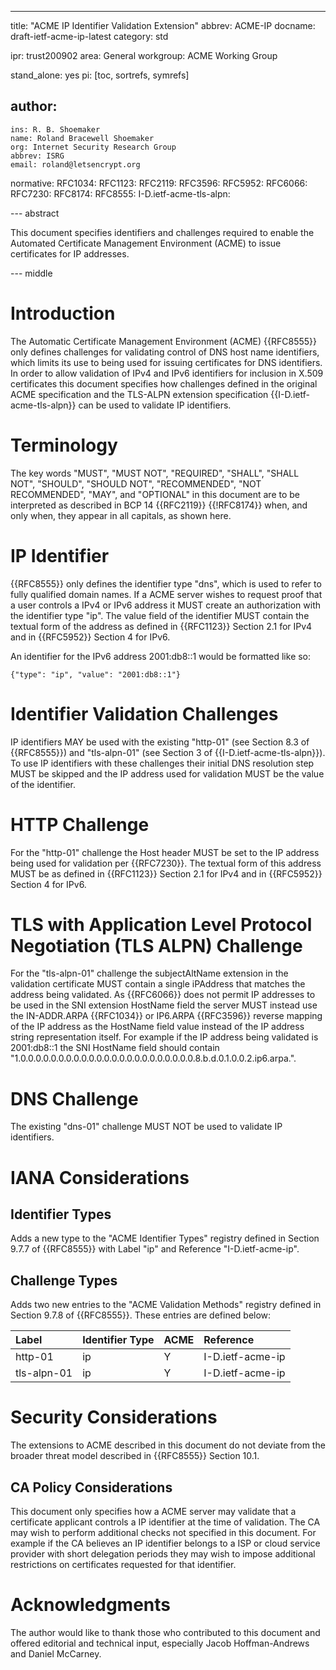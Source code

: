 ---
title: "ACME IP Identifier Validation Extension"
abbrev: ACME-IP
docname: draft-ietf-acme-ip-latest
category: std

ipr: trust200902
area: General
workgroup: ACME Working Group

stand_alone: yes
pi: [toc, sortrefs, symrefs]

author:
 -
    ins: R. B. Shoemaker
    name: Roland Bracewell Shoemaker
    org: Internet Security Research Group
    abbrev: ISRG
    email: roland@letsencrypt.org

normative:
  RFC1034:
  RFC1123:
  RFC2119:
  RFC3596:
  RFC5952:
  RFC6066:
  RFC7230:
  RFC8174:
  RFC8555:
  I-D.ietf-acme-tls-alpn:

--- abstract

This document specifies identifiers and challenges required to enable the Automated Certificate Management Environment (ACME) to issue certificates for IP addresses.

--- middle

# Introduction

The Automatic Certificate Management Environment (ACME) {{RFC8555}} only defines challenges for validating control of DNS host name identifiers, which limits its use to being used for issuing certificates for DNS identifiers. In order to allow validation of IPv4 and IPv6 identifiers for inclusion in X.509 certificates this document specifies how challenges defined in the original ACME specification and the TLS-ALPN extension specification {{I-D.ietf-acme-tls-alpn}} can be used to validate IP identifiers.

# Terminology

The key words "MUST", "MUST NOT", "REQUIRED", "SHALL", "SHALL NOT", "SHOULD", "SHOULD NOT", "RECOMMENDED", "NOT RECOMMENDED", "MAY", and "OPTIONAL" in this document are to be interpreted as described in BCP 14 {{RFC2119}} {{!RFC8174}} when, and only when, they appear in all capitals, as shown here.

# IP Identifier

{{RFC8555}} only defines the identifier type "dns", which is used to refer to fully qualified domain names. If a ACME server wishes to request proof that a user controls a IPv4 or IPv6 address it MUST create an authorization with the identifier type "ip". The value field of the identifier MUST contain the textual form of the address as defined in {{RFC1123}} Section 2.1 for IPv4 and in {{RFC5952}} Section 4 for IPv6.

An identifier for the IPv6 address 2001:db8::1 would be formatted like so:

~~~~~~~~~~
{"type": "ip", "value": "2001:db8::1"}
~~~~~~~~~~

# Identifier Validation Challenges

IP identifiers MAY be used with the existing "http-01" (see Section 8.3 of {{RFC8555}}) and "tls-alpn-01" (see Section 3 of {{I-D.ietf-acme-tls-alpn}}). To use IP identifiers with these challenges their initial DNS resolution step MUST be skipped and the IP address used for validation MUST be the value of the identifier.

# HTTP Challenge

For the "http-01" challenge the Host header MUST be set to the IP address being used for validation per {{RFC7230}}. The textual form of this address MUST be as defined in {{RFC1123}} Section 2.1 for IPv4 and in {{RFC5952}} Section 4 for IPv6.

# TLS with Application Level Protocol Negotiation (TLS ALPN) Challenge

For the "tls-alpn-01" challenge the subjectAltName extension in the validation certificate MUST contain a single iPAddress that matches the address being validated. As {{RFC6066}} does not permit IP addresses to be used in the SNI extension HostName field the server MUST instead use the IN-ADDR.ARPA {{RFC1034}} or IP6.ARPA {{RFC3596}} reverse mapping of the IP address as the HostName field value instead of the IP address string representation itself. For example if the IP address being validated is 2001:db8::1 the SNI HostName field should contain "1.0.0.0.0.0.0.0.0.0.0.0.0.0.0.0.0.0.0.0.0.0.0.0.8.b.d.0.1.0.0.2.ip6.arpa.".

# DNS Challenge

The existing "dns-01" challenge MUST NOT be used to validate IP identifiers.

# IANA Considerations

## Identifier Types

Adds a new type to the "ACME Identifier Types" registry defined in Section 9.7.7 of {{RFC8555}} with Label "ip" and Reference "I-D.ietf-acme-ip".

## Challenge Types

Adds two new entries to the "ACME Validation Methods" registry defined in Section 9.7.8 of {{RFC8555}}. These entries are defined below:

| Label       | Identifier Type | ACME | Reference        |
|:------------|:----------------|:-----|:-----------------|
| http-01     | ip              | Y    | I-D.ietf-acme-ip |
| tls-alpn-01 | ip              | Y    | I-D.ietf-acme-ip |

# Security Considerations

The extensions to ACME described in this document do not deviate from the broader threat model described in {{RFC8555}} Section 10.1.

## CA Policy Considerations

This document only specifies how a ACME server may validate that a certificate applicant controls a IP identifier at the time of validation. The CA may wish to perform additional checks not specified in this document. For example if the CA believes an IP identifier belongs to a ISP or cloud service provider with short delegation periods they may wish to impose additional restrictions on certificates requested for that identifier.

# Acknowledgments

The author would like to thank those who contributed to this document and offered editorial and technical input, especially Jacob Hoffman-Andrews and Daniel McCarney.
